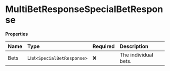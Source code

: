 # MultiBetResponseSpecialBetResponse

**Properties**

| Name | Type                       | Required | Description          |
| :--- | :------------------------- | :------- | :------------------- |
| Bets | List`<SpecialBetResponse>` | ❌       | The individual bets. |

<!-- This file was generated by liblab | https://liblab.com/ -->
